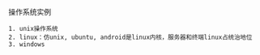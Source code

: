 操作系统实例

    1. unix操作系统
    2. linux：仿unix, ubuntu, android是linux内核，服务器和终端linux占统治地位
    3. windows
    